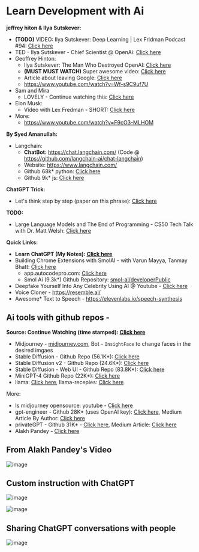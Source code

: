 # Learn Development with Ai

**jeffrey hiton & Ilya Sutskever:**
  - **(TODO)** VIDEO: Ilya Sutskever: Deep Learning | Lex Fridman Podcast #94: [Click here](https://www.youtube.com/watch?v=13CZPWmke6A)
  - TED - Ilya Sutskever - Chief Scientist @ OpenAi: [Click here](https://www.youtube.com/watch?v=SEkGLj0bwAU)
- Geoffrey Hinton:
  - Ilya Sutskever: The Man Who Destroyed OpenAI: [Click here](https://www.youtube.com/watch?v=zlRnTw77eaY)
  - **(MUST MUST WATCH)** Super awesome video: [Click here](https://www.youtube.com/watch?v=-9cW4Gcn5WY)
  - Article about  leaving Google: [Click here](https://www.theguardian.com/technology/2023/may/02/geoffrey-hinton-godfather-of-ai-quits-google-warns-dangers-of-machine-learning)
  - https://www.youtube.com/watch?v=Wf-s9C9uf7U
- Sam and Mira
  - LOVELY - Continue watching this: [Click here](https://youtu.be/byYlC2cagLw?t=1413)
- Elon Musk:
  - Video with Lex Fredman - SHORT: [Click here](https://www.youtube.com/watch?v=aHsunc60Xms)
- More:
  - https://www.youtube.com/watch?v=F9cO3-MLHOM

**By Syed Amanullah:**
- Langchain:
  - **ChatBot:** https://chat.langchain.com/ (Code @ https://github.com/langchain-ai/chat-langchain)
  - Website: https://www.langchain.com/
  - Github 68k* python: [Click here](https://github.com/langchain-ai/langchain/tree/master)
  - Github 9k* js: [Click here](https://github.com/langchain-ai/langchainjs)
 
**ChatGPT Trick:**
- Let's think step by step (paper on this phrase): [Click here](https://community.openai.com/t/zero-shot-perfection-with-prompt-let-s-think-step-by-step/18609)

**TODO:**
- Large Language Models and The End of Programming - CS50 Tech Talk with Dr. Matt Welsh: [Click here](https://www.youtube.com/watch?v=JhCl-GeT4jw)

**Quick Links:**
- **Learn ChatGPT (My Notes): [Click here](learn-chatgpt.md)**
- Building Chrome Extensions with SmolAI - with Varun Mayya, Tanmay Bhatt: [Click here](https://www.youtube.com/watch?v=Ey9xEBgG96E)
  - app.autocodepro.com: [Click here](https://app.autocodepro.com/signin)
  - Smol Ai (9.3k*) Github Repository: [smol-ai/developerPublic](https://github.com/smol-ai/developer)
- Deepfake Yourself Into Any Celebrity Using AI @ Youtube - [Click here](https://www.youtube.com/watch?v=LRdS4BAfgMo)
- Voice Cloner - https://resemble.ai/
- Awesome* Text to Speech - https://elevenlabs.io/speech-synthesis

## Ai tools with github repos - 

**Source: Continue Watching (time stamped): [Click here](https://youtu.be/LRdS4BAfgMo?t=1111)**
- Midjourney - [midjourney.com](https://www.midjourney.com/), Bot - `InsightFace` to change faces in the desired imgaes
- Stable Diffusion - Github Repo (56.1K*): [Click here](https://github.com/CompVis/stable-diffusion)
- Stable Diffusion v2 - Github Repo (24.6K*): [Click here](https://github.com/Stability-AI/stablediffusion)
- Stable Diffusion - Web UI - Github Repo (83.8K*): [Click here](https://github.com/AUTOMATIC1111/stable-diffusion-webui)
- MiniGPT-4 Github Repo (22K*): [Click here](https://github.com/Vision-CAIR/MiniGPT-4)
- llama: [Click here](https://github.com/facebookresearch/llama), llama-recepies: [Click here](https://github.com/facebookresearch/llama-recipes)

More:
- Is midjourney opensource: youtube - [Click here](https://www.youtube.com/watch?v=HSdp_Qe4VgY)
- gpt-engineer - Github 28K* (uses OpenAI key): [Click here](https://github.com/AntonOsika/gpt-engineer), Medium Article By Author: [Click here](https://medium.com/codingthesmartway-com-blog/the-future-of-coding-generating-a-full-codebase-from-a-prompt-with-gpt-engineer-3fcf6632a4a0)
- privateGPT - Github 31K* - [Click here](https://github.com/imartinez/privateGPT), Medium Article: [Click here](https://medium.com/codingthesmartway-com-blog/privategpt-the-ultimate-solution-for-offline-secure-language-processing-that-turns-your-pdfs-into-b5cd4ee5db8e)
- Alakh Pandey - [Click here](https://www.youtube.com/watch?v=FtIEhrZD_5I)

## From Alakh Pandey's Video

![image](https://github.com/sahilrajput03/sahilrajput03/assets/31458531/4bd2d24d-fd37-4694-99b2-6b44bb41d8ba)

## Custom instruction with ChatGPT

![image](https://github.com/sahilrajput03/sahilrajput03/assets/31458531/44956b06-4516-49c1-90c5-232e27f8bd01)

![image](https://github.com/sahilrajput03/sahilrajput03/assets/31458531/9c132114-1589-49e0-978f-d62d98cc64eb)

## Sharing ChatGPT conversations with people

![image](https://github.com/sahilrajput03/sahilrajput03/assets/31458531/2cb86c1e-731d-432c-b85c-1b0b039ef59d)

